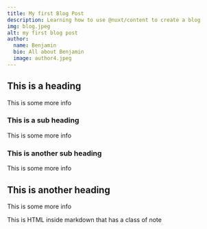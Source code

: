 ```yaml
---
title: My first Blog Post
description: Learning how to use @nuxt/content to create a blog
img: blog.jpeg
alt: my first blog post
author:
  name: Benjamin
  bio: All about Benjamin
  image: author4.jpeg
---
```



## This is a heading

This is some more info

### This is a sub heading

This is some more info

### This is another sub heading

This is some more info

## This is another heading

This is some more info

<div class="p-4 mb-4 text-white bg-blue-500">
  This is HTML inside markdown that has a class of note
</div>

<info-box>
  <template #info-box>
    This is a vue component inside markdown using slots
  </template>
</info-box>

<!-- # My first blog post

Welcome to my first blog post using content module -->

